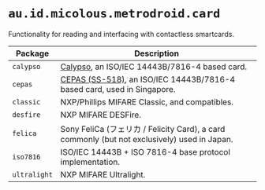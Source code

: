 # `au.id.micolous.metrodroid.card`

Functionality for reading and interfacing with contactless smartcards.

Package      | Description
------------ | ------------
`calypso`    | [Calypso][1], an ISO/IEC 14443B/7816-4 based card.
`cepas`      | [CEPAS (SS-518)][0], an ISO/IEC 14443B/7816-4 based card, used in Singapore.
`classic`    | NXP/Phillips MIFARE Classic, and compatibles.
`desfire`    | NXP MIFARE DESFire.
`felica`     | Sony FeliCa (フェリカ / Felicity Card), a card commonly (but not exclusively) used in Japan.
`iso7816`    | ISO/IEC 14443B + ISO 7816-4 base protocol implementation.
`ultralight` | NXP MIFARE Ultralight.

[0]: https://www.imda.gov.sg/industry-development/infrastructure/ict-standards-and-frameworks/specification-for-contactless-e-purse-application-cepas
[1]: http://www.calypsotechnology.net/
